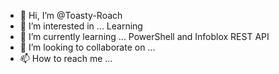 - 👋 Hi, I’m @Toasty-Roach
- 👀 I’m interested in ... Learning
- 🌱 I’m currently learning ... PowerShell and Infoblox REST API
- 💞️ I’m looking to collaborate on ...
- 📫 How to reach me ...

<!---
Toasty-Roach/Toasty-Roach is a ✨ special ✨ repository because its `README.md` (this file) appears on your GitHub profile.
You can click the Preview link to take a look at your changes.
--->
